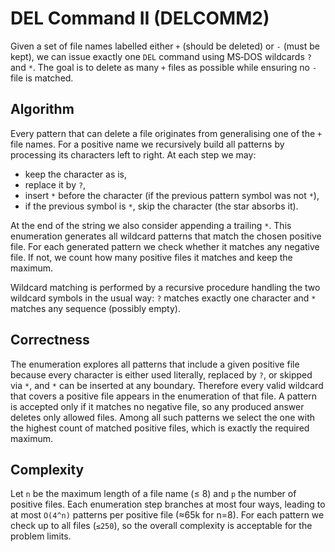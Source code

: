 # DEL Command II (DELCOMM2)

Given a set of file names labelled either `+` (should be deleted) or `-` (must be
kept), we can issue exactly one `DEL` command using MS‑DOS wildcards `?` and `*`.
The goal is to delete as many `+` files as possible while ensuring no `-` file is
matched.

## Algorithm

Every pattern that can delete a file originates from generalising one of the
`+` file names.  For a positive name we recursively build all patterns by
processing its characters left to right.  At each step we may:

* keep the character as is,
* replace it by `?`,
* insert `*` before the character (if the previous pattern symbol was not `*`),
* if the previous symbol is `*`, skip the character (the star absorbs it).

At the end of the string we also consider appending a trailing `*`.
This enumeration generates all wildcard patterns that match the chosen
positive file.  For each generated pattern we check whether it matches any
negative file.  If not, we count how many positive files it matches and keep the
maximum.

Wildcard matching is performed by a recursive procedure handling the two
wildcard symbols in the usual way: `?` matches exactly one character and `*`
matches any sequence (possibly empty).

## Correctness

The enumeration explores all patterns that include a given positive file
because every character is either used literally, replaced by `?`, or skipped via
`*`, and `*` can be inserted at any boundary.  Therefore every valid wildcard
that covers a positive file appears in the enumeration of that file.  A pattern
is accepted only if it matches no negative file, so any produced answer deletes
only allowed files.  Among all such patterns we select the one with the highest
count of matched positive files, which is exactly the required maximum.

## Complexity

Let `n` be the maximum length of a file name (≤ 8) and `p` the number of
positive files.  Each enumeration step branches at most four ways, leading to at
most `O(4^n)` patterns per positive file (≈65k for n=8).  For each pattern we
check up to all files (`≤250`), so the overall complexity is acceptable for the
problem limits.
